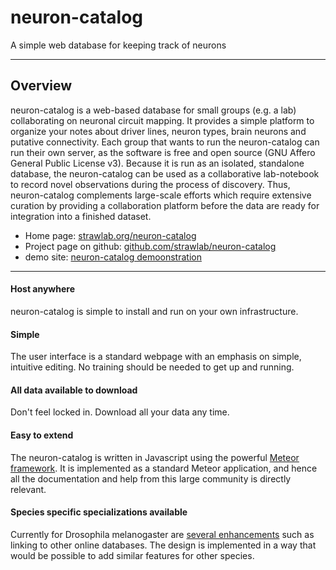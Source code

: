 # neuron-catalog

A simple web database for keeping track of neurons

---

## Overview

neuron-catalog is a web-based database for small groups (e.g. a lab)
collaborating on neuronal circuit mapping. It provides a simple
platform to organize your notes about driver lines, neuron types,
brain neurons and putative connectivity. Each group that wants to run
the neuron-catalog can run their own server, as the software is free
and open source (GNU Affero General Public License v3). Because it is
run as an isolated, standalone database, the neuron-catalog can be
used as a collaborative lab-notebook to record novel observations
during the process of discovery. Thus, neuron-catalog complements
large-scale efforts which require extensive curation by providing a
collaboration platform before the data are ready for integration into
a finished dataset.

- Home page: [strawlab.org/neuron-catalog](http://strawlab.org/neuron-catalog)
- Project page on github:
[github.com/strawlab/neuron-catalog](https://github.com/strawlab/neuron-catalog)
- demo site: [neuron-catalog demoonstration](https://neuron-catalog.meteor.com)

---

#### Host anywhere

neuron-catalog is simple to install and run on your own
infrastructure.

#### Simple

The user interface is a standard webpage with an emphasis on simple,
intuitive editing. No training should be needed to get up and running.

#### All data available to download

Don't feel locked in. Download all your data any time.

#### Easy to extend

The neuron-catalog is written in Javascript using the powerful [Meteor
framework](https://www.meteor.com). It is implemented as a standard
Meteor application, and hence all the documentation and help from this
large community is directly relevant.

#### Species specific specializations available

Currently for Drosophila melanogaster are [several
enhancements](specializations.md) such as linking to other online
databases. The design is implemented in a way that would be possible
to add similar features for other species.
